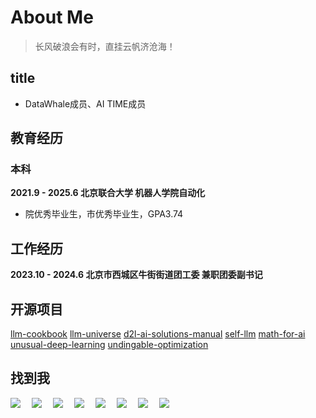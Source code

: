 # About Me

> 长风破浪会有时，直挂云帆济沧海！

## title

- DataWhale成员、AI TIME成员

## 教育经历

### 本科

**2021.9 - 2025.6 北京联合大学 机器人学院自动化**

- 院优秀毕业生，市优秀毕业生，GPA3.74

## 工作经历

**2023.10 - 2024.6 北京市西城区牛街街道团工委 兼职团委副书记**

## 开源项目

[llm-cookbook](https://github.com/datawhalechina/llm-cookbook)
[llm-universe](https://github.com/datawhalechina/llm-universe)
[d2l-ai-solutions-manual](https://github.com/datawhalechina/d2l-ai-solutions-manual)
[self-llm](https://github.com/datawhalechina/self-llm)
[math-for-ai](https://github.com/datawhalechina/math-for-ai)
[unusual-deep-learning](https://github.com/datawhalechina/unusual-deep-learning)
[undingable-optimization](https://github.com/datawhalechina/undingable-optimization)

## 找到我

<div>
    <a href="https://www.instagram.com/lin_chentang"><img src="https://img.shields.io/badge/Instagram-Ins-8134AF" /></a>&emsp;
    <a href="https://x.com/linchentang23"><img src="https://img.shields.io/badge/X-推特-black" /></a>&emsp;
    <a href="https://www.youtube.com/feed/you"><img src="https://img.shields.io/badge/YouTube-油管-c32136" /></a>&emsp;
    <a href="https://linchentang.top/wechat_qrcode"><img src="https://img.shields.io/badge/WeChat-微信-07c160" /></a>&emsp;
    <a href="https://www.xiaohongshu.com/user/profile/66a673f5000000001d023fdb"><img src="https://img.shields.io/badge/Redbook-小红书-ff0077" /></a>&emsp;
    <a href="https://space.bilibili.com/346629528?spm_id_from=333.1007.0.0"><img src="https://img.shields.io/badge/Bilibili-B站-ff69b4" /></a>&emsp;
    <a href="https://blog.csdn.net/weixin_64266899?spm=1011.2124.3001.5343"><img src="https://img.shields.io/badge/CSDN-论坛-c32136" /></a>&emsp;
    <a href="https://www.zhihu.com/people/yu-chen-63-69-85"><img src="https://img.shields.io/badge/Zhihu-知乎-blue" /></a>&emsp;
  </div>

